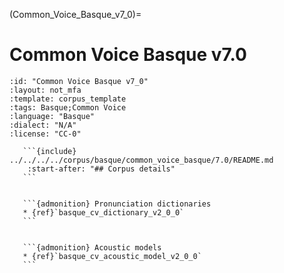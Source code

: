 
(Common_Voice_Basque_v7_0)=
# Common Voice Basque v7.0

``````{corpus} Common Voice Basque v7.0
:id: "Common Voice Basque v7_0"
:layout: not_mfa
:template: corpus_template
:tags: Basque;Common Voice
:language: "Basque"
:dialect: "N/A"
:license: "CC-0"

   ```{include} ../../../../corpus/basque/common_voice_basque/7.0/README.md
    :start-after: "## Corpus details"
   ```


   ```{admonition} Pronunciation dictionaries
   * {ref}`basque_cv_dictionary_v2_0_0`
   ```


   ```{admonition} Acoustic models
   * {ref}`basque_cv_acoustic_model_v2_0_0`
   ```
``````
